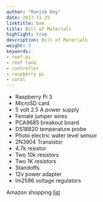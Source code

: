 ```yaml
---
author: "Ranjib Dey"
date: 2017-11-25
linktitle: bom
title: Bill of Materials
highlight: true
description: Bill of Materials
weight: 3
keywords:
- reef-pi
- reef tank
- controller
- raspberry pi
- coral
---
```


- Raspberry Pi 3
- MicroSD card
- 5 volt 2.5 A power supply
- Female jumper wires
- PCA9685 breakout board
- DS18B20 temperature probe
- Photo electric water level sensor
- 2N3904 Transistor
- 4.7k resistor
- Two 10k resistors
- Two 1K resistors
- Standoffs
- 12v power adapter
- lm2596 voltage regulators

Amazon shopping [list](http://a.co/dJL2FRt)
